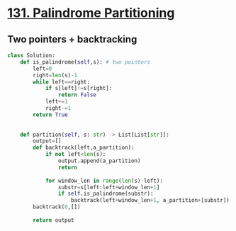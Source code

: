 # [131. Palindrome Partitioning](https://leetcode.com/problems/palindrome-partitioning/submissions/)
## Two pointers + backtracking
~~~python
class Solution:
    def is_palindrome(self,s): # two pointers
        left=0
        right=len(s)-1
        while left<=right:
            if s[left]!=s[right]:
                return False
            left+=1
            right-=1
        return True
    
        
    def partition(self, s: str) -> List[List[str]]:
        output=[]
        def backtrack(left,a_partition):
            if not left<len(s):
                output.append(a_partition)
                return
            
            for window_len in range(len(s)-left):
                substr=s[left:left+window_len+1]
                if self.is_palindrome(substr):
                    backtrack(left+window_len+1, a_partition+[substr])
        backtrack(0,[])
            
        return output
~~~
